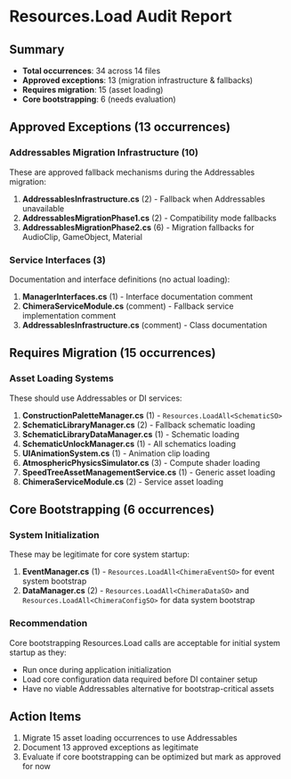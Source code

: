 # Resources.Load Audit Report

## Summary
- **Total occurrences**: 34 across 14 files
- **Approved exceptions**: 13 (migration infrastructure & fallbacks)
- **Requires migration**: 15 (asset loading)  
- **Core bootstrapping**: 6 (needs evaluation)

## Approved Exceptions (13 occurrences)

### Addressables Migration Infrastructure (10)
These are approved fallback mechanisms during the Addressables migration:

1. **AddressablesInfrastructure.cs** (2) - Fallback when Addressables unavailable
2. **AddressablesMigrationPhase1.cs** (2) - Compatibility mode fallbacks
3. **AddressablesMigrationPhase2.cs** (6) - Migration fallbacks for AudioClip, GameObject, Material

### Service Interfaces (3)
Documentation and interface definitions (no actual loading):

1. **ManagerInterfaces.cs** (1) - Interface documentation comment
2. **ChimeraServiceModule.cs** (comment) - Fallback service implementation comment
3. **AddressablesInfrastructure.cs** (comment) - Class documentation

## Requires Migration (15 occurrences)

### Asset Loading Systems
These should use Addressables or DI services:

1. **ConstructionPaletteManager.cs** (1) - `Resources.LoadAll<SchematicSO>`
2. **SchematicLibraryManager.cs** (2) - Fallback schematic loading
3. **SchematicLibraryDataManager.cs** (1) - Schematic loading
4. **SchematicUnlockManager.cs** (1) - All schematics loading
5. **UIAnimationSystem.cs** (1) - Animation clip loading
6. **AtmosphericPhysicsSimulator.cs** (3) - Compute shader loading
7. **SpeedTreeAssetManagementService.cs** (1) - Generic asset loading
8. **ChimeraServiceModule.cs** (2) - Service asset loading

## Core Bootstrapping (6 occurrences)

### System Initialization
These may be legitimate for core system startup:

1. **EventManager.cs** (1) - `Resources.LoadAll<ChimeraEventSO>` for event system bootstrap
2. **DataManager.cs** (2) - `Resources.LoadAll<ChimeraDataSO>` and `Resources.LoadAll<ChimeraConfigSO>` for data system bootstrap

### Recommendation
Core bootstrapping Resources.Load calls are acceptable for initial system startup as they:
- Run once during application initialization
- Load core configuration data required before DI container setup
- Have no viable Addressables alternative for bootstrap-critical assets

## Action Items
1. Migrate 15 asset loading occurrences to use Addressables
2. Document 13 approved exceptions as legitimate
3. Evaluate if core bootstrapping can be optimized but mark as approved for now